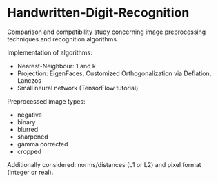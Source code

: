 # Handwritten-Digit-Recognition

Comparison and compatibility study concerning image preprocessing techniques and recognition algorithms.

Implementation of algorithms: 
* Nearest-Neighbour: 1 and k
* Projection: EigenFaces, Customized Orthogonalization via Deflation, Lanczos
* Small neural network (TensorFlow tutorial)

Preprocessed image types:
* negative
* binary
* blurred
* sharpened
* gamma corrected
* cropped

Additionally considered: norms/distances (L1 or L2) and pixel format (integer or real).
